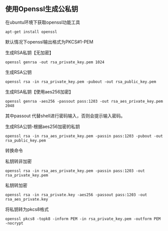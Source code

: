 ## 使用Openssl生成公私钥

在ubuntu环境下获取openssl功能工具

```
apt-get install openssl
```

默认情况下openssl输出格式为PKCS\#1-PEM

生成RSA私钥【无加密】

```
openssl genrsa -out rsa_private_key.pem 1024
```

生成RSA公钥

```
openssl rsa -in rsa_private_key.pem -pubout -out rsa_public_key.pem
```

生成RSA私钥【使用aes256加密】

```
openssl genrsa -aes256 -passout pass:1203 -out rsa_aes_private_key.pem 2048
```

其中passout 代替shell进行密码输入，否则会提示输入密码。

生成RSA公钥-根据aes256加密的私钥

```
openssl rsa -in rsa_aes_private_key.pem -passin pass:1203 -pubout -out rsa_public_key.pem
```

转换命令

私钥转非加密

```
openssl rsa -in rsa_aes_private_key.pem -passin pass:1203 -out rsa_private_key.pem
```

私钥转加密

```
openssl rsa -in rsa_private.key -aes256 -passout pass:1203 -out rsa_aes_private.key
```

将私钥转为pkcs8格式

```
openssl pkcs8 -topk8 -inform PEM -in rsa_private_key.pem -outform PEM -nocrypt
```



